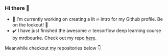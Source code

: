 ### Hi there 👋

<!--
**abhi8893/abhi8893** is a ✨ _special_ ✨ repository because its `README.md` (this file) appears on your GitHub profile.

Here are some ideas to get you started:

- 🔭 I’m currently working on ...
- 🌱 I’m currently learning ...
- 👯 I’m looking to collaborate on ...
- 🤔 I’m looking for help with ...
- 💬 Ask me about ...
- 📫 How to reach me: ...
- 😄 Pronouns: ...
- ⚡ Fun fact: ...
-->

- 🔭 I’m currently working on creating a lit :fire: intro for my Github profile. Be on the lookout! :eyes:
- ✔️ I have just finished the awesome 🔥 tensorflow deep learning course by mrdbourke. Check out my repo [here](https://github.com/abhi8893/tensorflow-deep-learning-mrdbourke).

Meanwhile checkout my repositories below 👇
